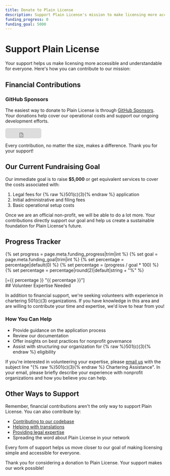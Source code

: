 ```yaml
---
title: Donate to Plain License
description: Support Plain License's mission to make licensing more accessible and understandable for everyone.
funding_progress: 0
funding_goal: 5000
---
```

# Support Plain License

Your support helps us make licensing more accessible and understandable for everyone. Here's how you can contribute to our mission:

## Financial Contributions

### GitHub Sponsors

The easiest way to donate to Plain License is through [GitHub Sponsors][sponsors]. Your donations help cover our operational costs and support our ongoing development efforts.

<iframe src="https://github.com/sponsors/seekinginfiniteloop/button" title="Sponsor seekinginfiniteloop" height="32" width="114" style="border: 0; border-radius: 6px;"></iframe>

Every contribution, no matter the size, makes a difference. Thank you for your support!

## Our Current Fundraising Goal

Our immediate goal is to raise **$5,000** or get equivalent services to cover the costs associated with:

1. Legal fees for {% raw %}501&lpar;c&rpar;(3){% endraw %} application
2. Initial administrative and filing fees
3. Basic operational setup costs

Once we are an official non-profit, we will be able to do a lot more. Your contributions directly support our goal and help us create a sustainable foundation for Plain License's future.

## Progress Tracker

{% set progress = page.meta.funding_progress|trim|int %}
{% set goal = page.meta.funding_goal|trim|int %}
{% set percentage = percentage|default(0) %}
{% set percentage = (progress / goal * 100) %}
{% set percentage = percentage|round(2)|default|string + "%" %}

<div class="candystripe" markdown>
[={{ percentage }} "{{ percentage }}"]
</div>
## Volunteer Expertise Needed

In addition to financial support, we're seeking volunteers with experience in chartering 501&lpar;c&rpar;(3) organizations. If you have knowledge in this area and are willing to contribute your time and expertise, we'd love to hear from you!

### How You Can Help

- Provide guidance on the application process
- Review our documentation
- Offer insights on best practices for nonprofit governance
- Assist with structuring our organization for {% raw %}501&lpar;c&rpar;(3){% endraw %} eligibility

If you're interested in volunteering your expertise, please [email us][contact] with the subject line "{% raw %}501&lpar;c&rpar;(3){% endraw %} Chartering Assistance". In your email, please briefly describe your experience with nonprofit organizations and how you believe you can help.

## Other Ways to Support

Remember, financial contributions aren't the only way to support Plain License. You can also contribute by:

- [Contributing to our codebase][code]
- [Helping with translations][translate]
- [Providing legal expertise][legal]
- Spreading the word about Plain License in your network

Every form of support helps us move closer to our goal of making licensing simple and accessible for everyone.

Thank you for considering a donation to Plain License. Your support makes our work possible!

[sponsors]: https://github.com/sponsors/seekinginfiniteloop "Sponsor seekinginfiniteloop for Plain License"
[contact]: mailto:adam@plainlicense.org "Email Adam for more information"
[code]: code.md "Developer Contributions"
[translate]: translate.md "Translation Contributions"
[legal]: legal.md "Legal Contributions"
